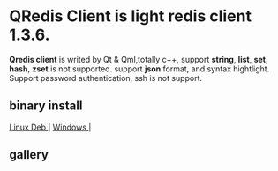 # QRedis Client is light redis client 1.3.6.

<b>Qredis client</b> is writed by Qt & Qml,totally c++, support <b>string</b>, <b>list</b>, <b>set</b>, <b>hash</b>, <b>zset</b> is not supported. support <b>json</b> format, and syntax hightlight. </b>Support password authentication, ssh is not support. 

## binary install
[Linux Deb ](http://docs.rdm.dev/en/latest/install/) | 
[Windows ](http://docs.rdm.dev/en/latest/quick-start/) |

## gallery


